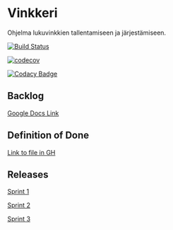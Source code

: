 ﻿# Vinkkeri
Ohjelma lukuvinkkien tallentamiseen ja järjestämiseen.

[![Build Status](https://travis-ci.com/nicohi/ryhmaryhma.svg?branch=master)](https://travis-ci.com/nicohi/ryhmaryhma)

[![codecov](https://codecov.io/gh/nicohi/ryhmaryhma/branch/master/graph/badge.svg)](https://codecov.io/gh/nicohi/ryhmaryhma)

[![Codacy Badge](https://api.codacy.com/project/badge/Grade/bcb266eea14144ca988f7b6d41a43035)](https://www.codacy.com/app/nicohi/ryhmaryhma?utm_source=github.com&amp;utm_medium=referral&amp;utm_content=nicohi/ryhmaryhma&amp;utm_campaign=Badge_Grade)

## Backlog
[Google Docs Link](https://docs.google.com/spreadsheets/d/1UvyBTv1gYbayRUFBpsKucNMu47pkcVWUs_SA5q2V9Y0/edit?usp=sharing)

## Definition of Done
[Link to file in GH](https://github.com/nicohi/ryhmaryhma/blob/master/DOD.md)

## Releases
[Sprint 1](https://github.com/nicohi/ryhmaryhma/releases/tag/Sprint_1)

[Sprint 2](https://github.com/nicohi/ryhmaryhma/releases/tag/Sprint_2)

[Sprint 3](https://github.com/nicohi/ryhmaryhma/releases/tag/Sprint_3)
